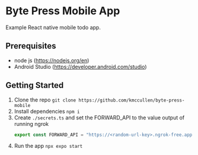 # Byte Press Mobile App

Example React native mobile todo app.

## Prerequisites
 * node js (https://nodejs.org/en)
 * Android Studio (https://developer.android.com/studio)

## Getting Started

1. Clone the repo `git clone https://github.com/kmccullen/byte-press-mobile`
2. Install dependencies `npm i`
3. Create `./secrets.ts` and set the FORWARD_API to the value output of running ngrok
    ```ts
    export const FORWARD_API = "https://<random-url-key>.ngrok-free.app";
    ```
4. Run the app `npx expo start`
